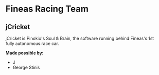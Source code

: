 # Fineas Racing Team
## jCricket 

jCricket is Pinokio's Soul & Brain, the software running behind Fineas's 1st fully autonomous race car.

**Made possible by:**
- J
- George Stinis
